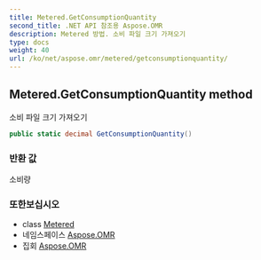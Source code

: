 ```yaml
---
title: Metered.GetConsumptionQuantity
second_title: .NET API 참조용 Aspose.OMR
description: Metered 방법. 소비 파일 크기 가져오기
type: docs
weight: 40
url: /ko/net/aspose.omr/metered/getconsumptionquantity/
---
```

## Metered.GetConsumptionQuantity method

소비 파일 크기 가져오기

```csharp
public static decimal GetConsumptionQuantity()
```

### 반환 값

소비량

### 또한보십시오

* class [Metered](../)
* 네임스페이스 [Aspose.OMR](../../metered/)
* 집회 [Aspose.OMR](../../../)



